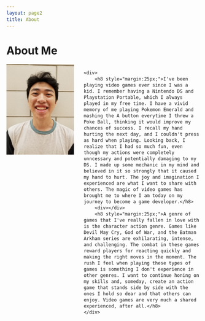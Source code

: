 ```yaml
---
layout: page2
title: About
---
```


# About Me

<div style="overflow: hidden; padding-bottom:25px;">
    <img src="/assets/img/WilliamNguyen.jpg" style="float: left; max-width:35%; padding-right: 25px;">

    <div>
        <h8 style="margin:25px;">I've been playing video games ever since I was a kid. I remember having a Nintendo DS and Playstation Portable, which I always played in my free time. I have a vivid memory of me playing Pokemon Emerald and mashing the A button everytime I threw a Poke Ball, thinking it would improve my chances of success. I recall my hand hurting the next day, and I couldn't press as hard when playing. Looking back, I realize that I had so much fun, even though my actions were completely unncessary and potentially damaging to my DS. I made up some mechanic in my mind and believed in it so strongly that it caused my hand to hurt. The joy and imagination I experienced are what I want to share with others. The magic of video games has brought me to where I am today on my journey to become a game developer.</h8>
        <div></div>
        <h8 style="margin:25px;">A genre of games that I've really fallen in love with is the character action genre. Games like Devil May Cry, God of War, and the Batman Arkham series are exhilarating, intense, and challenging. The combat in these games reward players for reacting quickly and making the right moves in the moment. The rush I feel when playing these types of games is something I don't experience in other genres. I want to continue honing on my skills and, someday, create an action game that stands side by side with the ones I hold so dear and that others can enjoy. Video games are very much a shared experienced, after all.</h8>
    </div>
</div>